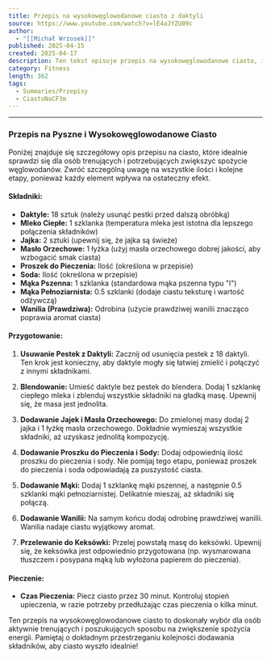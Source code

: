 ```yaml
---
title: Przepis na wysokowęglowodanowe ciasto z daktyli
source: https://www.youtube.com/watch?v=lE4aJYZU09c
author:
  - "[[Michał Wrzosek]]"
published: 2025-04-15
created: 2025-04-17
description: Ten tekst opisuje przepis na wysokowęglowodanowe ciasto, idealne dla osób trenujących, z użyciem daktyli, mleka, jajek i innych składników, a także informuje o czasie pieczenia.
category: Fitness
length: 362
tags:
  - Summaries/Przepisy
  - CiastoNaCF3m
---
```



---

### Przepis na Pyszne i Wysokowęglowodanowe Ciasto

Poniżej znajduje się szczegółowy opis przepisu na ciasto, które idealnie sprawdzi się dla osób trenujących i potrzebujących zwiększyć spożycie węglowodanów. Zwróć szczególną uwagę na wszystkie ilości i kolejne etapy, ponieważ każdy element wpływa na ostateczny efekt.

#### Składniki:

*   **Daktyle:** 18 sztuk (należy usunąć pestki przed dalszą obróbką)
*   **Mleko Ciepłe:** 1 szklanka (temperatura mleka jest istotna dla lepszego połączenia składników)
*   **Jajka:** 2 sztuki (upewnij się, że jajka są świeże)
*   **Masło Orzechowe:** 1 łyżka (użyj masła orzechowego dobrej jakości, aby wzbogacić smak ciasta)
*   **Proszek do Pieczenia:** Ilość (określona w przepisie)
*   **Soda:** Ilość (określona w przepisie)
*   **Mąka Pszenna:** 1 szklanka (standardowa mąka pszenna typu "l")
*   **Mąka Pełnoziarnista:** 0.5 szklanki (dodaje ciastu teksturę i wartość odżywczą)
*   **Wanilia (Prawdziwa):** Odrobina (użycie prawdziwej wanilii znacząco poprawia aromat ciasta)

#### Przygotowanie:

1.  **Usuwanie Pestek z Daktyli:** Zacznij od usunięcia pestek z 18 daktyli. Ten krok jest konieczny, aby daktyle mogły się łatwiej zmielić i połączyć z innymi składnikami.

2.  **Blendowanie:** Umieść daktyle bez pestek do blendera. Dodaj 1 szklankę ciepłego mleka i zblenduj wszystkie składniki na gładką masę. Upewnij się, że masa jest jednolita.

3.  **Dodawanie Jajek i Masła Orzechowego:** Do zmielonej masy dodaj 2 jajka i 1 łyżkę masła orzechowego. Dokładnie wymieszaj wszystkie składniki, aż uzyskasz jednolitą kompozycję.

4.  **Dodawanie Proszku do Pieczenia i Sody:** Dodaj odpowiednią ilość proszku do pieczenia i sody. Nie pomijaj tego etapu, ponieważ proszek do pieczenia i soda odpowiadają za puszystość ciasta.

5.  **Dodawanie Mąki:** Dodaj 1 szklankę mąki pszennej, a następnie 0.5 szklanki mąki pełnoziarnistej.  Delikatnie mieszaj, aż składniki się połączą.

6.  **Dodawanie Wanilii:** Na samym końcu dodaj odrobinę prawdziwej wanilii.  Wanilia nadaje ciastu wyjątkowy aromat.

7.  **Przelewanie do Keksówki:** Przelej powstałą masę do keksówki. Upewnij się, że keksówka jest odpowiednio przygotowana (np. wysmarowana tłuszczem i posypana mąką lub wyłożona papierem do pieczenia).

#### Pieczenie:

*   **Czas Pieczenia:** Piecz ciasto przez 30 minut. Kontroluj stopień upieczenia, w razie potrzeby przedłużając czas pieczenia o kilka minut.

Ten przepis na wysokowęglowodanowe ciasto to doskonały wybór dla osób aktywnie trenujących i poszukujących sposobu na zwiększenie spożycia energii. Pamiętaj o dokładnym przestrzeganiu kolejności dodawania składników, aby ciasto wyszło idealnie!
